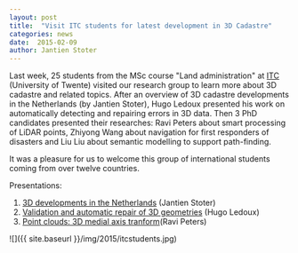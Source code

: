 ```yaml
---
layout: post
title:  "Visit ITC students for latest development in 3D Cadastre"
categories: news
date:  2015-02-09
author: Jantien Stoter
---
```



Last week, 25 students from the MSc course "Land administration" at [ITC](http://www.itc.nl) (University of Twente) visited our research group to learn more about 3D cadastre and related topics.
After an overview of 3D cadastre developments in the Netherlands (by Jantien Stoter), Hugo Ledoux presented his work on automatically detecting and repairing errors in 3D data.
Then 3 PhD candidates presented their researches: Ravi Peters about smart processing of LiDAR points, Zhiyong Wang about navigation for first responders of disasters and Liu Liu about semantic modelling to support path-finding.

It was a pleasure for us to welcome this group of international students coming from over twelve countries.

Presentations:

  1. [3D developments in the Netherlands](/pdfs/2015-02-05-itc-visit/jantien.pdf) (Jantien Stoter) 
  1. [Validation and automatic repair of 3D geometries](/pdfs/2015-02-05-itc-visit/hugo.pdf) (Hugo Ledoux)
  1. [Point clouds: 3D medial axis tranform](/pdfs/2015-02-05-itc-visit/ravi.pdf)(Ravi Peters)
  <!-- 1. Liu Liu -->
  <!-- 1. Zhyiong Wang) -->

![]({{ site.baseurl }}/img/2015/itcstudents.jpg)